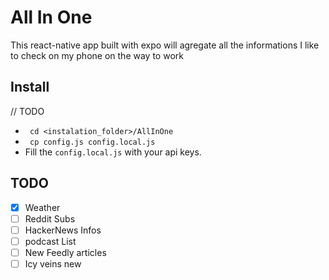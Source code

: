 # All In One

This react-native app built with expo will agregate all the informations I like to check on my phone on the way to work

## Install

// TODO

* ` cd <instalation_folder>/AllInOne`
* ` cp config.js config.local.js`
* Fill the `config.local.js` with your api keys. 

## TODO 
- [x] Weather
- [ ] Reddit Subs
- [ ] HackerNews Infos
- [ ] podcast List
- [ ] New Feedly articles
- [ ] Icy veins new 

